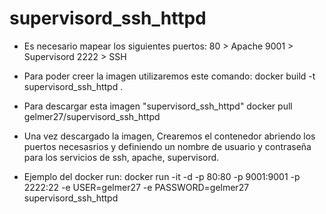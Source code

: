 # supervisord_ssh_httpd

- Es necesario mapear los siguientes puertos:
  80 > Apache
  9001 > Supervisord
  2222 > SSH
  
- Para poder creer la imagen utilizaremos este comando:
  docker build -t supervisord_ssh_httpd .

- Para descargar esta imagen "supervisord_ssh_httpd"
  docker pull gelmer27/supervisord_ssh_httpd
  
- Una vez descargado la imagen, Crearemos el contenedor abriendo los puertos necesasrios y definiendo un nombre de usuario y contraseña     para los servicios de ssh, apache, supervisord.
- Ejemplo del docker run: 
  docker run -it -d -p 80:80 -p 9001:9001 -p 2222:22 -e USER=gelmer27 -e PASSWORD=gelmer27  supervisord_ssh_httpd
